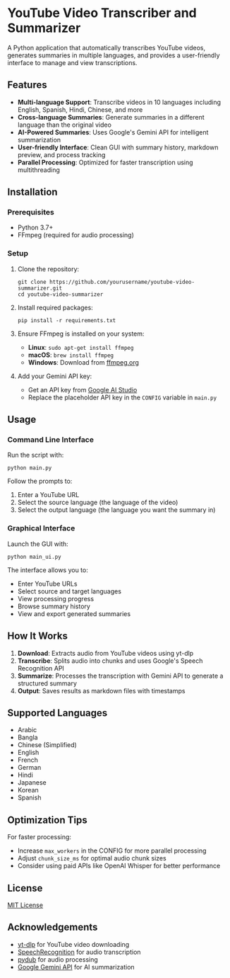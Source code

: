# YouTube Video Transcriber and Summarizer

A Python application that automatically transcribes YouTube videos, generates summaries in multiple languages, and provides a user-friendly interface to manage and view transcriptions.

## Features

- **Multi-language Support**: Transcribe videos in 10 languages including English, Spanish, Hindi, Chinese, and more
- **Cross-language Summaries**: Generate summaries in a different language than the original video
- **AI-Powered Summaries**: Uses Google's Gemini API for intelligent summarization
- **User-friendly Interface**: Clean GUI with summary history, markdown preview, and process tracking
- **Parallel Processing**: Optimized for faster transcription using multithreading

## Installation

### Prerequisites

- Python 3.7+
- FFmpeg (required for audio processing)

### Setup

1. Clone the repository:
   ```
   git clone https://github.com/yourusername/youtube-video-summarizer.git
   cd youtube-video-summarizer
   ```

2. Install required packages:
   ```
   pip install -r requirements.txt
   ```

3. Ensure FFmpeg is installed on your system:
   - **Linux**: `sudo apt-get install ffmpeg`
   - **macOS**: `brew install ffmpeg`
   - **Windows**: Download from [ffmpeg.org](https://ffmpeg.org/download.html)

4. Add your Gemini API key:
   - Get an API key from [Google AI Studio](https://aistudio.google.com/)
   - Replace the placeholder API key in the `CONFIG` variable in `main.py`

## Usage

### Command Line Interface

Run the script with:

```
python main.py
```

Follow the prompts to:
1. Enter a YouTube URL
2. Select the source language (the language of the video)
3. Select the output language (the language you want the summary in)

### Graphical Interface

Launch the GUI with:

```
python main_ui.py
```

The interface allows you to:
- Enter YouTube URLs
- Select source and target languages
- View processing progress
- Browse summary history
- View and export generated summaries

## How It Works

1. **Download**: Extracts audio from YouTube videos using yt-dlp
2. **Transcribe**: Splits audio into chunks and uses Google's Speech Recognition API
3. **Summarize**: Processes the transcription with Gemini API to generate a structured summary
4. **Output**: Saves results as markdown files with timestamps

## Supported Languages

- Arabic
- Bangla
- Chinese (Simplified)
- English
- French
- German
- Hindi
- Japanese
- Korean
- Spanish

## Optimization Tips

For faster processing:
- Increase `max_workers` in the CONFIG for more parallel processing
- Adjust `chunk_size_ms` for optimal audio chunk sizes
- Consider using paid APIs like OpenAI Whisper for better performance

## License

[MIT License](LICENSE)

## Acknowledgements

- [yt-dlp](https://github.com/yt-dlp/yt-dlp) for YouTube video downloading
- [SpeechRecognition](https://github.com/Uberi/speech_recognition) for audio transcription
- [pydub](https://github.com/jiaaro/pydub) for audio processing
- [Google Gemini API](https://ai.google.dev/) for AI summarization

